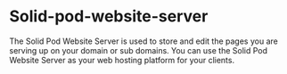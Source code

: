# Solid-pod-website-server
The Solid Pod Website Server is used to store and edit the pages you are serving up on your domain or sub domains. You can use the Solid Pod Website Server as your web hosting platform for your clients. 
